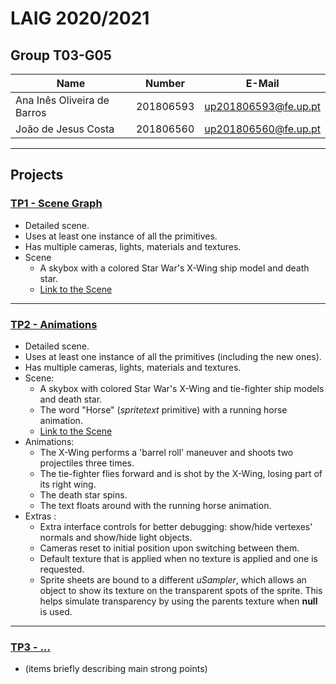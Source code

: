 # LAIG 2020/2021

## Group T03-G05

| Name                        | Number    | E-Mail               |
| --------------------------- | --------- | -------------------- |
| Ana Inês Oliveira de Barros | 201806593 | up201806593@fe.up.pt |
| João de Jesus Costa         | 201806560 | up201806560@fe.up.pt |

---

## Projects

### [TP1 - Scene Graph](TP1)

- Detailed scene.
- Uses at least one instance of all the primitives.
- Has multiple cameras, lights, materials and textures.
- Scene
  - A skybox with a colored Star War's X-Wing ship model and death star.
  - [Link to the Scene](./TP1/scenes/LAIG_TP1_XML_T3_G05_v01.xml)

---

### [TP2 - Animations](TP2)

- Detailed scene.
- Uses at least one instance of all the primitives (including the new ones).
- Has multiple cameras, lights, materials and textures.
- Scene:
  - A skybox with colored Star War's X-Wing and tie-fighter ship models and
    death star.
  - The word "Horse" (_spritetext_ primitive) with a running horse animation.
  - [Link to the Scene](./scenes/LAIG_TP1_XML_T3_G05_v01.xml)
- Animations:
  - The X-Wing performs a 'barrel roll' maneuver and shoots two projectiles
    three times.
  - The tie-fighter flies forward and is shot by the X-Wing, losing part of its
    right wing.
  - The death star spins.
  - The text floats around with the running horse animation.
- Extras :
  - Extra interface controls for better debugging: show/hide vertexes' normals
    and show/hide light objects.
  - Cameras reset to initial position upon switching between them.
  - Default texture that is applied when no texture is applied and one is requested.
  - Sprite sheets are bound to a different _uSampler_, which allows an object
    to show its texture on the transparent spots of the sprite. This helps simulate
    transparency by using the parents texture when **null** is used.

---

### [TP3 - ...](TP3)

- (items briefly describing main strong points)
